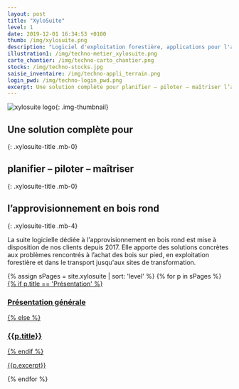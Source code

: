 ```yaml
---
layout: post
title: "XyloSuite"
level: 1
date: 2019-12-01 16:34:53 +0100
thumb: /img/xylosuite.png
description: "Logiciel d'exploitation forestière, applications pour l'approvisionnement en bois"
illustration1: /img/techno-metier_xylosuite.png
carte_chantier: /img/techno-carto_chantier.png
stocks: /img/techno-stocks.jpg
saisie_inventaire: /img/techno-appli_terrain.png
login_pwd: /img/techno-login_pwd.png
excerpt: Une solution complète pour planifier – piloter – maîtriser l’approvisionnement en bois rond
---
```

![xylosuite logo]({{page.thumb}}){: .img-thumbnail}


## Une solution complète pour 
{: .xylosuite-title .mb-0}
## **planifier – piloter – maîtriser**
{: .xylosuite-title .mb-0}
## l’approvisionnement en bois rond
{: .xylosuite-title .mb-4}

<div itemscop itemtype="http://schema.org/WebApplication" class="jumbotron py-2">
  <div itemprop="about">
    <p class="lead">
      La suite logicielle dédiée à l'approvisionnement en bois rond est mise à disposition de nos clients depuis 2017.
      Elle apporte des solutions concrètes aux problèmes rencontrés à l’achat des bois sur pied, en exploitation forestière et dans le transport jusqu'aux sites de transformation.
    </p>
  </div>

</div>

<div>
    {% assign sPages = site.xylosuite | sort: 'level' %}
    {% for p in sPages %}
      <div class="mb-3">
        <a href="{{ p.url | prepend: site.baseurl }}" class="text-dark">
        {% if p.title == 'Présentation' %}
          <h3 class="xylosuite-title mb-0 pb-0"><i class="fas fa-chevron-right mr-1"></i> Présentation générale </h3>
        {% else %}
          <h3 class="xylosuite-title mb-0 pb-0"><i class="fas fa-chevron-right mr-1"></i> {{p.title}}</h3>
        {% endif %}
          <p>{{p.excerpt}}</p>
        </a>
      </div>
    {% endfor %}
</div>